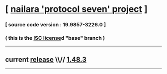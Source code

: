 
# [ [nailara 'protocol seven' project](http://src.nailara.net/) ]

### [ source code version : 19.9857-3226.0 ]

### ( this is the [ISC license](license)d "base" branch )
---
## current [release](https://github.com/anotherlink/nailara/releases) \\\\// [1.48.3](https://github.com/anotherlink/nailara/releases/tag/1.48.3)
---
